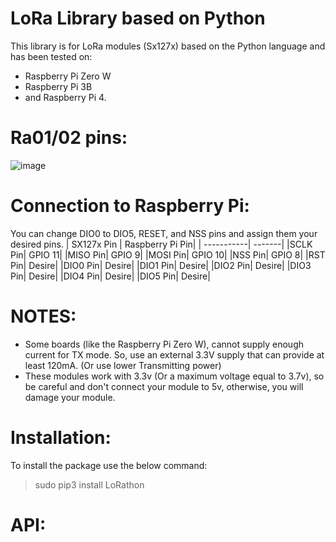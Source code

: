 # LoRa Library based on Python
This library is for LoRa modules (Sx127x) based on the Python language and has been tested on:
* Raspberry Pi Zero W
* Raspberry Pi 3B
* and Raspberry Pi 4.
# Ra01/02 pins:
![image](https://github.com/Miladnorouzi77/LoRathon/assets/32528196/0bc675ac-c290-40a2-b215-b1e692aad894)
# Connection to Raspberry Pi:
You can change DIO0 to DIO5, RESET, and NSS pins and assign them your desired pins.
| SX127x Pin | Raspberry Pi Pin|
| -----------| -------|
|SCLK Pin| GPIO 11|
|MISO Pin| GPIO 9|
|MOSI Pin| GPIO 10|
|NSS Pin| GPIO 8|
|RST Pin| Desire|
|DIO0 Pin| Desire|
|DIO1 Pin| Desire|
|DIO2 Pin| Desire|
|DIO3 Pin| Desire|
|DIO4 Pin| Desire|
|DIO5 Pin| Desire|

# NOTES:
* Some boards (like the Raspberry Pi Zero W), cannot supply enough current for TX mode. So, use an external 3.3V supply that can provide at least 120mA. (Or use lower Transmitting power)
* These modules work with 3.3v (Or a maximum voltage equal to 3.7v), so be careful and don't connect your module to 5v, otherwise, you will damage your module.

# Installation:
To install the package use the below command:
> sudo pip3 install LoRathon

# API:

